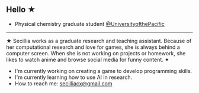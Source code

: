 ## Hello ★

* Physical chemistry graduate student [@UniversityofthePacific](https://www.pacific.edu/liberalarts/academics/departments-and-programs/chemistry)
________________________________________________________

★ Secillia works as a graduate research and teaching assistant. Because of her computational research and love for games, she is always behind a computer screen. When she is not working on projects or homework, she likes to watch anime and browse social media for funny content. ✦

* I'm currently working on creating a game to develop programming skills.
* I'm currently learning how to use AI in research.
* How to reach me: secilliacx@gmail.com

<!--
**typestep/typestep** is a ✨ _special_ ✨ repository because its `README.md` (this file) appears on your GitHub profile.

Here are some ideas to get you started:

- 🔭 I’m currently working on ...
- 🌱 I’m currently learning ...
- 👯 I’m looking to collaborate on ...
- 🤔 I’m looking for help with ...
- 💬 Ask me about ...
- 📫 How to reach me: ...
- 😄 Pronouns: ...
- ⚡ Fun fact: ...
-->
